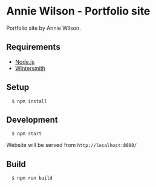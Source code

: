 # Annie Wilson - Portfolio site

Portfolio site by Annie Wilson.

## Requirements
 
- [Node.js](https://nodejs.org/en/)
- [Wintersmith](https://github.com/jnordberg/wintersmith)

## Setup

```
  $ npm install
```

## Development

```
  $ npm start
```

Website will be served from `http://localhost:8080/`

## Build

```
  $ npm run build
```